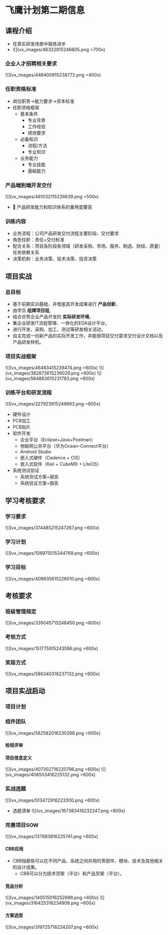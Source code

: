 # 飞鹰计划第二期信息
## 课程介绍
- 在真实研发场景中锻炼进步
- ![](vx_images/46322815246805.png =700x)

### 企业人才招聘相关要求
![](vx_images/446400915238772.png =400x)

### 任职资格标准
- 岗位职责->能力要求->资本标准
- 任职资格框架
    - 基本条件
        - 专业背景
        - 工作经验
        - 绩效要求
    - 必备知识
        - 流程/方法
        - 专业知识
    - 业务能力
        - 专业技能
        - 基础能力

###  产品端到端开发交付
![](vx_images/481032115226639.png =500x)
- 🐖 产品研发能力和知识体系的重用度要高

### 训练内容
-  业务流程：公司产品研发交付流程主要阶段、交付要求
- 角色任职：责任+交付标准
- 配合关系：项目各阶段各领域（研发采购、市场、服务、制造、财经、质量）任务依赖关系
- 决策机制：业务决策、技术决策、投资决策

## 项目实战
### 总目标
- 基于前期实训基础，并借鉴其开发成果进行 **产品创新**，
- 由学员 **组建项目组**,
- 结合优秀企业产品开发的 **实际研发环境**，
- 集企业研发IT流程管理、一体化的EDA设计平台，
- 进行开发、采购、加工、测试等研发相关活动，
- 自主完成一创新产品的实际开发工作，并能按项目交付耍求交付设计文档以及产品研发样机。

### 项目实战框架
![](vx_images/46483415239474.png =600x)
![](vx_images/382873615236029.png =600x)
![](vx_images/564883615231783.png =600x)

### 训练平台和研发流程
![](vx_images/327923915249663.png =600x)
- 硬件设计
- PCB加工
- PCB贴片
- 软件开发
    - 企业平台（Eclipse+Java+Postman）
    - 物联网公共平台（华为Ocean-Connect平台）
    - Android Studio
    - 嵌入式硬件（Cadence + CIS）
    - 嵌入式软件（Keil + CubeMX + LiteOS）
- 系统测试验证
    - 系统测试方案+报告
    - 系统验证方案+报告

## 学习考核要求
### 学习要求
![](vx_images/374485215247267.png =600x)

### 学习计划
![](vx_images/106975515244769.png =600x)

### 学习目标
![](vx_images/409935615226010.png =600x)

## 考核要求
### 班级管理规定
![](vx_images/339045715248450.png =600x)

### 考核方式
![](vx_images/151775915243586.png =600x)

### 奖惩方式
![](vx_images/586340316237132.png =600x)


## 项目实战启动
### 项目计划

### 组件团队
![](vx_images/582582016230266.png =600x)
#### 检视评审

#### 项目信息定义
![](vx_images/407302716220796.png =600x)
![](vx_images/408503416225132.png =600x)

### 实战选题
![](vx_images/513472916223300.png =600x)
- 选题清单
![](vx_images/167383416232247.png =800x)

### 完善项目SOW
![](vx_images/137883816225741.png =600x)

#### CBB应用
- CBB指那些可以在不同产品、系统之间共用的零部件、模块、技术及其他相关的设计成果。
    - CBB可以分为技术货架（平台）和产品货架（平台）。

#### 竞品分析
![](vx_images/140515016252696.png =600x)
![](vx_images/316425316234909.png =600x)

#### 方案选型
![](vx_images/319725716224207.png =600x)





